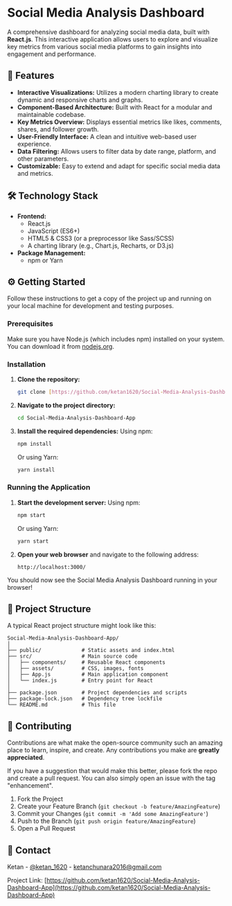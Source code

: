# Social Media Analysis Dashboard


A comprehensive dashboard for analyzing social media data, built with **React.js**. This interactive application allows users to explore and visualize key metrics from various social media platforms to gain insights into engagement and performance.

## 🚀 Features

-   **Interactive Visualizations:** Utilizes a modern charting library to create dynamic and responsive charts and graphs.
-   **Component-Based Architecture:** Built with React for a modular and maintainable codebase.
-   **Key Metrics Overview:** Displays essential metrics like likes, comments, shares, and follower growth.
-   **User-Friendly Interface:** A clean and intuitive web-based user experience.
-   **Data Filtering:** Allows users to filter data by date range, platform, and other parameters.
-   **Customizable:** Easy to extend and adapt for specific social media data and metrics.

## 🛠️ Technology Stack

-   **Frontend:**
    -   React.js
    -   JavaScript (ES6+)
    -   HTML5 & CSS3 (or a preprocessor like Sass/SCSS)
    -   A charting library (e.g., Chart.js, Recharts, or D3.js)
-   **Package Management:**
    -   npm or Yarn

## ⚙️ Getting Started

Follow these instructions to get a copy of the project up and running on your local machine for development and testing purposes.

### Prerequisites

Make sure you have Node.js (which includes npm) installed on your system. You can download it from [nodejs.org](https://nodejs.org/).

### Installation

1.  **Clone the repository:**
    ```sh
    git clone [https://github.com/ketan1620/Social-Media-Analysis-Dashboard-App.git](https://github.com/ketan1620/Social-Media-Analysis-Dashboard-App.git)
    ```

2.  **Navigate to the project directory:**
    ```sh
    cd Social-Media-Analysis-Dashboard-App
    ```

3.  **Install the required dependencies:**
    Using npm:
    ```sh
    npm install
    ```
    Or using Yarn:
    ```sh
    yarn install
    ```

### Running the Application

1.  **Start the development server:**
    Using npm:
    ```sh
    npm start
    ```
    Or using Yarn:
    ```sh
    yarn start
    ```

2.  **Open your web browser** and navigate to the following address:
    ```
    http://localhost:3000/
    ```

You should now see the Social Media Analysis Dashboard running in your browser!

## 📂 Project Structure

A typical React project structure might look like this:

```
Social-Media-Analysis-Dashboard-App/
│
├── public/             # Static assets and index.html
├── src/                # Main source code
│   ├── components/     # Reusable React components
│   ├── assets/         # CSS, images, fonts
│   ├── App.js          # Main application component
│   └── index.js        # Entry point for React
│
├── package.json        # Project dependencies and scripts
├── package-lock.json   # Dependency tree lockfile
└── README.md           # This file
```

## 🤝 Contributing

Contributions are what make the open-source community such an amazing place to learn, inspire, and create. Any contributions you make are **greatly appreciated**.

If you have a suggestion that would make this better, please fork the repo and create a pull request. You can also simply open an issue with the tag "enhancement".

1.  Fork the Project
2.  Create your Feature Branch (`git checkout -b feature/AmazingFeature`)
3.  Commit your Changes (`git commit -m 'Add some AmazingFeature'`)
4.  Push to the Branch (`git push origin feature/AmazingFeature`)
5.  Open a Pull Request


## 📧 Contact

Ketan - [@ketan_1620](https://twitter.com/your_twitter_handle) - ketanchunara2016@gmail.com

Project Link: [https://github.com/ketan1620/Social-Media-Analysis-Dashboard-App](https://github.com/ketan1620/Social-Media-Analysis-Dashboard-App)

